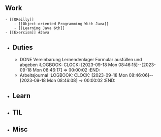 ## Work
	- [[OReilly]]
		- [[Object-oriented Programming With Java]]
		- [[Learning Java 6th]]
	- [[Exercism]] #Java
- ## Duties
	- DONE Vereinbarung Lernendenlager Formular ausfüllen und abgeben
	  :LOGBOOK:
	  CLOCK: [2023-09-18 Mon 08:46:15]--[2023-09-18 Mon 08:46:17] =>  00:00:02
	  :END:
	- Arbeitsjournal
	  :LOGBOOK:
	  CLOCK: [2023-09-18 Mon 08:46:06]--[2023-09-18 Mon 08:46:08] =>  00:00:02
	  :END:
- ## Learn
- ## TIL
- ## Misc
